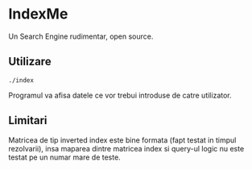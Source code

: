# IndexMe
Un Search Engine rudimentar, open source.

## Utilizare

```
./index
```
Programul va afisa datele ce vor trebui introduse de catre utilizator.

## Limitari
Matricea de tip inverted index este bine formata (fapt testat in timpul rezolvarii), insa maparea dintre matricea index si query-ul logic nu este testat pe un numar mare de teste.
